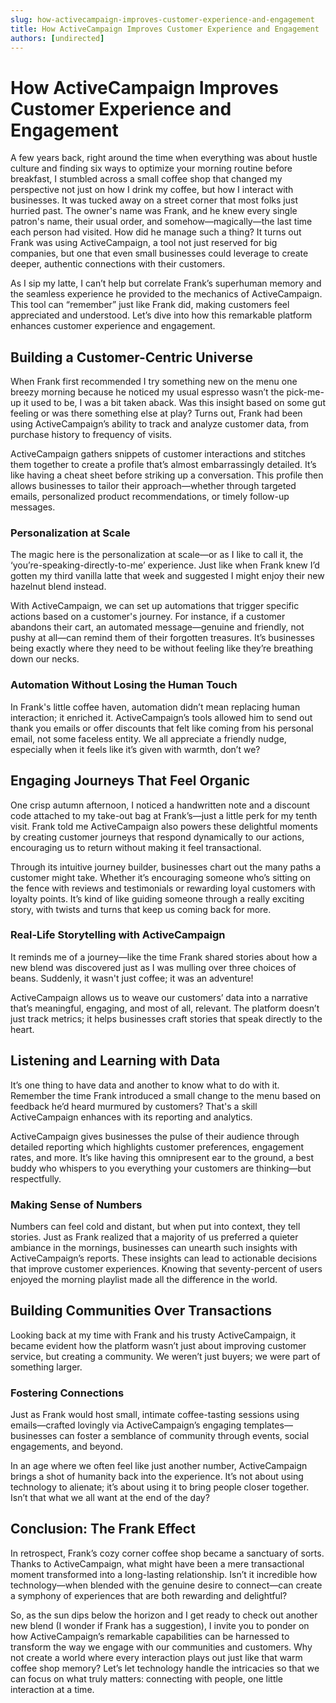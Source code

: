 ```yaml
---
slug: how-activecampaign-improves-customer-experience-and-engagement
title: How ActiveCampaign Improves Customer Experience and Engagement
authors: [undirected]
---
```



# How ActiveCampaign Improves Customer Experience and Engagement

A few years back, right around the time when everything was about hustle culture and finding six ways to optimize your morning routine before breakfast, I stumbled across a small coffee shop that changed my perspective not just on how I drink my coffee, but how I interact with businesses. It was tucked away on a street corner that most folks just hurried past. The owner's name was Frank, and he knew every single patron's name, their usual order, and somehow—magically—the last time each person had visited. How did he manage such a thing? It turns out Frank was using ActiveCampaign, a tool not just reserved for big companies, but one that even small businesses could leverage to create deeper, authentic connections with their customers. 

As I sip my latte, I can’t help but correlate Frank’s superhuman memory and the seamless experience he provided to the mechanics of ActiveCampaign. This tool can “remember” just like Frank did, making customers feel appreciated and understood. Let’s dive into how this remarkable platform enhances customer experience and engagement. 

## Building a Customer-Centric Universe

When Frank first recommended I try something new on the menu one breezy morning because he noticed my usual espresso wasn’t the pick-me-up it used to be, I was a bit taken aback. Was this insight based on some gut feeling or was there something else at play? Turns out, Frank had been using ActiveCampaign’s ability to track and analyze customer data, from purchase history to frequency of visits. 

ActiveCampaign gathers snippets of customer interactions and stitches them together to create a profile that’s almost embarrassingly detailed. It’s like having a cheat sheet before striking up a conversation. This profile then allows businesses to tailor their approach—whether through targeted emails, personalized product recommendations, or timely follow-up messages.

### Personalization at Scale

The magic here is the personalization at scale—or as I like to call it, the ‘you’re-speaking-directly-to-me’ experience. Just like when Frank knew I’d gotten my third vanilla latte that week and suggested I might enjoy their new hazelnut blend instead.

With ActiveCampaign, we can set up automations that trigger specific actions based on a customer's journey. For instance, if a customer abandons their cart, an automated message—genuine and friendly, not pushy at all—can remind them of their forgotten treasures. It’s businesses being exactly where they need to be without feeling like they’re breathing down our necks.

### Automation Without Losing the Human Touch

In Frank's little coffee haven, automation didn’t mean replacing human interaction; it enriched it. ActiveCampaign’s tools allowed him to send out thank you emails or offer discounts that felt like coming from his personal email, not some faceless entity. We all appreciate a friendly nudge, especially when it feels like it’s given with warmth, don’t we?

## Engaging Journeys That Feel Organic

One crisp autumn afternoon, I noticed a handwritten note and a discount code attached to my take-out bag at Frank’s—just a little perk for my tenth visit. Frank told me ActiveCampaign also powers these delightful moments by creating customer journeys that respond dynamically to our actions, encouraging us to return without making it feel transactional.

Through its intuitive journey builder, businesses chart out the many paths a customer might take. Whether it’s encouraging someone who’s sitting on the fence with reviews and testimonials or rewarding loyal customers with loyalty points. It’s kind of like guiding someone through a really exciting story, with twists and turns that keep us coming back for more.

### Real-Life Storytelling with ActiveCampaign

It reminds me of a journey—like the time Frank shared stories about how a new blend was discovered just as I was mulling over three choices of beans. Suddenly, it wasn't just coffee; it was an adventure!

ActiveCampaign allows us to weave our customers’ data into a narrative that’s meaningful, engaging, and most of all, relevant. The platform doesn’t just track metrics; it helps businesses craft stories that speak directly to the heart.

## Listening and Learning with Data

It’s one thing to have data and another to know what to do with it. Remember the time Frank introduced a small change to the menu based on feedback he’d heard murmured by customers? That's a skill ActiveCampaign enhances with its reporting and analytics.

ActiveCampaign gives businesses the pulse of their audience through detailed reporting which highlights customer preferences, engagement rates, and more. It’s like having this omnipresent ear to the ground, a best buddy who whispers to you everything your customers are thinking—but respectfully.

### Making Sense of Numbers

Numbers can feel cold and distant, but when put into context, they tell stories. Just as Frank realized that a majority of us preferred a quieter ambiance in the mornings, businesses can unearth such insights with ActiveCampaign’s reports. These insights can lead to actionable decisions that improve customer experiences. Knowing that seventy-percent of users enjoyed the morning playlist made all the difference in the world.

## Building Communities Over Transactions

Looking back at my time with Frank and his trusty ActiveCampaign, it became evident how the platform wasn’t just about improving customer service, but creating a community. We weren’t just buyers; we were part of something larger.

### Fostering Connections

Just as Frank would host small, intimate coffee-tasting sessions using emails—crafted lovingly via ActiveCampaign’s engaging templates—businesses can foster a semblance of community through events, social engagements, and beyond.

In an age where we often feel like just another number, ActiveCampaign brings a shot of humanity back into the experience. It’s not about using technology to alienate; it’s about using it to bring people closer together. Isn’t that what we all want at the end of the day?

## Conclusion: The Frank Effect

In retrospect, Frank’s cozy corner coffee shop became a sanctuary of sorts. Thanks to ActiveCampaign, what might have been a mere transactional moment transformed into a long-lasting relationship. Isn’t it incredible how technology—when blended with the genuine desire to connect—can create a symphony of experiences that are both rewarding and delightful?

So, as the sun dips below the horizon and I get ready to check out another new blend (I wonder if Frank has a suggestion), I invite you to ponder on how ActiveCampaign’s remarkable capabilities can be harnessed to transform the way we engage with our communities and customers. Why not create a world where every interaction plays out just like that warm coffee shop memory? Let’s let technology handle the intricacies so that we can focus on what truly matters: connecting with people, one little interaction at a time.